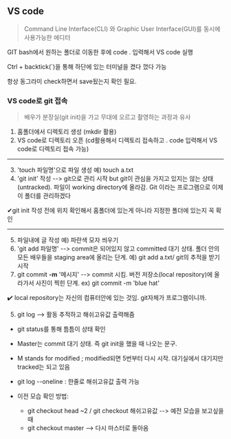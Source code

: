 ## VS code

  > Command Line Interface(CLI) 와 Graphic User Interface(GUI)를 동시에 사용가능한 에디터

  GIT bash에서 원하는 폴더로 이동한 후에 code . 입력해서 VS code 실행

  Ctrl + backtick(`)을 통해 하단에 있는 터미널을 켰다 껐다 가능

  항상 동그라미 check하면서 save됬는지 확인 필요.



### VS code로 git 접속

> 배우가 분장실(git init)을 가고 무대에 오르고 촬영하는 과정과 유사

1. 홈폴더에서 디렉토리 생성 (mkdir 활용)
2. VS code로 디렉토리 오픈 (cd활용해서 디렉토리 접속하고 . code 입력해서 VS code로 디렉토리 접속 가능)

***

3. 'touch 파일명'으로 파일 생성 예) touch a.txt
4. 'git init' 작성 --> git으로 관리 시작 but git이 관심을 가지고 있지는 않는 상태(untracked). 파일이 working directory에 올라감. Git 이라는 프로그램으로 이제 이 폴더를 관리하겠다

  ✔git init 작성 전에 위치 확인해서 홈폴더에 있는게 아니라 지정한 폴더에 있는지 꼭 확인

***

5. 파일내에 글 작성 예) 파란색 모자 씌우기
6. 'git add 파일명' --> commit은 되어있지 않고 committed 대기 상태. 폴더 안의 모든 배우들을 staging area에 올리는 단계. 예) git add a.txt/ git의 추적을 받기 시작
7. git commit **-m** '메시지' --> commit 시킴. 버전 저장소(local repository)에 올라가서 사진이 찍힌 단계. ex) git commit -m 'blue hat' 

  :heavy_check_mark: local repository는 자신의 컴퓨터안에 있는 것임. git자체가 프로그램이니까.

5. git log --> 활동 추적하고 해쉬고유값 출력해줌



- git status를 통해 틈틈이 상태 확인

- Master는 commit 대기 상태. 즉 git init을 했을 때 나오는 문구.
- M stands for modified ; modified되면 5번부터 다시 시작. 대기실에서 대기지만 tracked는 되고 있음

- git log --oneline : 한줄로 해쉬고유값 출력 가능

- 이전 모습 확인 방법:
  - git checkout head ~2 / git checkout 해쉬고유값 --> 예전 모습을 보고싶을 때
  - git checkout master --> 다시 마스터로 돌아옴
